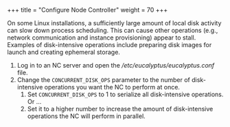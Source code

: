 +++
title = "Configure Node Controller"
weight = 70
+++

On some Linux installations, a sufficiently large amount of local disk activity can slow down process scheduling. This can cause other operations (e.g., network communication and instance provisioning) appear to stall. Examples of disk-intensive operations include preparing disk images for launch and creating ephemeral storage. 

1. Log in to an NC server and open the */etc/eucalyptus/eucalyptus.conf* file. 
1. Change the `CONCURRENT_DISK_OPS` parameter to the number of disk-intensive operations you want the NC to perform at once. 
    1. Set `CONCURRENT_DISK_OPS` to 1 to serialize all disk-intensive operations. Or ...
    1. Set it to a higher number to increase the amount of disk-intensive operations the NC will perform in parallel. 
